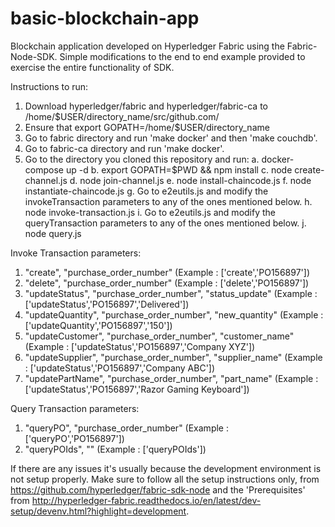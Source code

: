 # basic-blockchain-app

Blockchain application developed on Hyperledger Fabric using the Fabric-Node-SDK. Simple modifications to the end to end example provided to exercise the entire functionality of SDK.

Instructions to run:

1. Download hyperledger/fabric and hyperledger/fabric-ca to /home/$USER/directory_name/src/github.com/
2. Ensure that export GOPATH=/home/$USER/directory_name
3. Go to fabric directory and run 'make docker' and then 'make couchdb'.
4. Go to fabric-ca directory and run 'make docker'.
5. Go to the directory you cloned this repository and run:
	a. docker-compose up -d
	b. export GOPATH=$PWD && npm install
	c. node create-channel.js
	d. node join-channel.js
	e. node install-chaincode.js
	f. node instantiate-chaincode.js
	g. Go to e2eutils.js and modify the invokeTransaction parameters to any of the ones mentioned below.
	h. node invoke-transaction.js
	i. Go to e2eutils.js and modify the queryTransaction parameters to any of the ones mentioned below.
	j. node query.js


Invoke Transaction parameters:
1. "create", "purchase_order_number" (Example : ['create','PO156897'])
2. "delete", "purchase_order_number" (Example : ['delete','PO156897'])
3. "updateStatus", "purchase_order_number", "status_update" (Example : ['updateStatus','PO156897','Delivered'])
4. "updateQuantity", "purchase_order_number", "new_quantity" (Example : ['updateQuantity','PO156897','150'])
5. "updateCustomer", "purchase_order_number", "customer_name" (Example : ['updateStatus','PO156897','Company XYZ'])
6. "updateSupplier", "purchase_order_number", "supplier_name" (Example : ['updateStatus','PO156897','Company ABC'])
7. "updatePartName", "purchase_order_number", "part_name" (Example : ['updateStatus','PO156897','Razor Gaming Keyboard'])


Query Transaction parameters:
1. "queryPO", "purchase_order_number" (Example : ['queryPO','PO156897'])
2. "queryPOIds", "" (Example : ['queryPOIds'])

If there are any issues it's usually because the development environment is not setup properly. Make sure to follow all the setup instructions only, from https://github.com/hyperledger/fabric-sdk-node and the 'Prerequisites' from http://hyperledger-fabric.readthedocs.io/en/latest/dev-setup/devenv.html?highlight=development.


